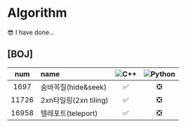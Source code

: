 # Algorithm

😎 I have done...  
## [BOJ]  
|num|name|![C++](https://img.shields.io/badge/-C++-00599C?style=plastic&logo=c)|![Python](https://img.shields.io/badge/-Python-8fcfd1?style=plastic&logo=Python)|
|:---:|:---|:---:|:---:|
|1697|숨바꼭질(hide&seek)|✅|❎|  
|11726|2xn타일링(2xn tiling)|✅|❎|  
|16958|텔레포트(teleport)|✅|❎|  